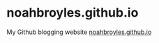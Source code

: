 # noahbroyles.github.io
My Github blogging website [noahbroyles.github.io](https://noahbroyles.github.io)
